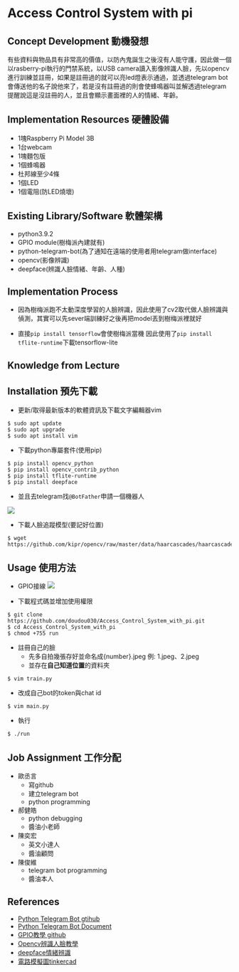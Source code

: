 # Access Control System with pi

## Concept Development 動機發想

<!-- Why does your team want to build this idea/project?  -->
有些資料與物品具有非常高的價值，以防內鬼誕生之後沒有人能守護，因此做一個以rasberry-pi執行的門禁系統，以USB camera讀入影像辨識人臉，先以opencv進行訓練並註冊，如果是註冊過的就可以亮led燈表示通過，並透過telegram bot會傳送他的名子說他來了，若是沒有註冊過的則會使蜂鳴器叫並解透過telegram提醒說這是沒註冊的人，並且會顯示畫面裡的人的情緒、年齡。
## Implementation Resources 硬體設備

<!-- e.g., How many Raspberry Pi? How much you spent on these resources? -->
- 1塊Raspberry Pi Model 3B
- 1台webcam
- 1塊麵包版
- 1個蜂鳴器
- 杜邦線至少4條
- 1個LED
- 1個電阻(防LED燒壞)

   
## Existing Library/Software 軟體架構

<!-- Which libraries do you use while you implement the project -->
- python3.9.2
- GPIO module(樹梅派內建就有)
- python-telegram-bot(為了通知在遠端的使用者用telegram做interface)
- opencv(影像辨識)
- deepface(辨識人臉情緒、年齡、人種)

## Implementation Process

<!-- What kind of problems you encounter, and how did you resolve the issue? -->
- 因為樹梅派跑不太動深度學習的人臉辨識，因此使用了cv2取代做人臉辨識與偵測，其實可以先sever端訓練好之後再把model丟到樹梅派裡就好

- 直接`pip install tensorflow`會使樹梅派當機
因此使用了`pip install tflite-runtime`下載tensorflow-lite
## Knowledge from Lecture

<!-- What kind of knowledge did you use on this project? -->


## Installation 預先下載

<!-- How do the user install with your project? -->

- 更新/取得最新版本的軟體資訊及下載文字編輯器vim
```
$ sudo apt update
$ sudo apt upgrade
$ sudo apt install vim
```
- 下載python專屬套件(使用pip)
```
$ pip install opencv_python
$ pip install opencv_contrib_python
$ pip install tflite-runtime
$ pip install deepface
```

- 並且去telegram找`@BotFather`申請一個機器人

![](https://github.com/doudou030/Access_Control_System_with_pi/blob/main/img/creatbot.jpg?raw=true)
- 下載人臉追蹤模型(要記好位置)
```
$ wget https://github.com/kipr/opencv/raw/master/data/haarcascades/haarcascade_frontalface_default.xml
```
## Usage 使用方法
<!-- How to use your project -->

- GPIO接線
![](https://github.com/doudou030/Access_Control_System_with_pi/blob/main/img/pin.jpg?raw=true)

- 下載程式碼並增加使用權限
```
$ git clone https://github.com/doudou030/Access_Control_System_with_pi.git
$ cd Access_Control_System_with_pi
$ chmod +755 run
```
- 註冊自己的臉
    - 先多自拍幾張存好並命名成{number}.jpeg 例: 1.jpeg、2.jpeg
    - 並存在**自己知道位置**的資料夾
```
$ vim train.py
```
- 改成自己bot的token與chat id
```
$ vim main.py
```
- 執行
```
$ ./run
```
## Job Assignment 工作分配
- 歐丞言
    - 寫github
    - 建立telegram bot
    - python programming
- 郝健皓
    - python debugging
    - 醬油小老師
- 陳奕宏
    - 英文小達人
    - 醬油顧問
- 陳俊維
    - telegram bot programming
    - 醬油本人

## References

- [Python Telegram Bot  gtihub](https://github.com/python-telegram-bot/python-telegram-bot)
- [Python Telegram Bot Document](https://docs.python-telegram-bot.org/en/stable/index.html)
- [GPIO教學 github](https://github.com/piepie-tw/gpio-game-console)
- [Opencv辨識人臉教學](https://steam.oxxostudio.tw/category/python/ai/ai-face-recognizer.html)
- [deepface情緒辨識](https://steam.oxxostudio.tw/category/python/ai/ai-emotion.html)
- [電路模擬圖tinkercad](https://www.tinkercad.com/dashboard)
